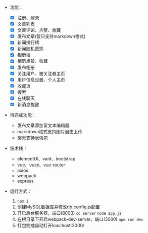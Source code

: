 - 功能：
	- [x] 注册、登录
	- [x] 文章列表
	- [x] 文章评论、点赞、收藏
	- [x] 发布文章(暂只支持markdown格式)
	- [x] 新闻排行榜
	- [x] 新闻随机更换
	- [x] 相册墙
	- [x] 相册点赞、收藏
	- [x] 发布相册	
	- [x] 关注用户、被关注者主页
	- [x] 用户信息设置、个人主页
	- [x] 收藏页
	- [x] 搜索
	- [x] 在线聊天
	- [x] 新消息提醒

- 待完成功能：
	- 发布文章添加富文本编辑器
	- markdown格式支持图片自由上传
	- 聊天支持表情包

- 技术栈：
	- elementUI、vant、bootstrap
	- vue、vuex、vue-router
	- axios
	- webpack
	- express

- 运行方式：
	1. ``` npm i ```
	2. 创建MySQL数据库并修改db.config.js配置
	3. 开启后台服务器，端口(8000)
		``` cd server ```
		``` node app.js ```		
	4. 在根目录下开启webpack-dev-server，端口(3000)
		``` npm run dev ```
	5. 打包完成自动打开loaclhost:3000/


